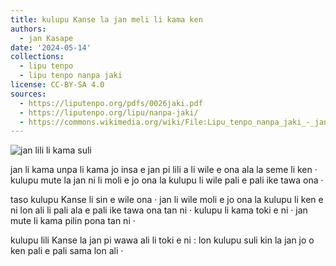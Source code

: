 ```yaml
---
title: kulupu Kanse la jan meli li kama ken
authors:
  - jan Kasape
date: '2024-05-14'
collections:
  - lipu tenpo
  - lipu tenpo nanpa jaki
license: CC-BY-SA 4.0
sources:
  - https://liputenpo.org/pdfs/0026jaki.pdf
  - https://liputenpo.org/lipu/nanpa-jaki/
  - https://commons.wikimedia.org/wiki/File:Lipu_tenpo_nanpa_jaki_-_jan_lili_li_kama_suli.png
---
```


![jan lili li kama suli](https://upload.wikimedia.org/wikipedia/commons/2/29/Lipu_tenpo_nanpa_jaki_-_jan_lili_li_kama_suli.png)

jan li kama unpa li kama jo insa e jan pi lili a li wile e ona ala la seme li ken · kulupu mute la jan ni li moli e jo ona la kulupu li wile pali e pali ike tawa ona ·

taso kulupu Kanse li sin e wile ona · jan li wile moli e jo ona la kulupu li ken e ni lon ali li pali ala e pali ike tawa ona tan ni · kulupu li kama toki e ni · jan mute li kama pilin pona tan ni ·

kulupu lili Kanse la jan pi wawa ali li toki e ni : lon kulupu suli kin la jan jo o ken pali e pali sama lon ali ·
